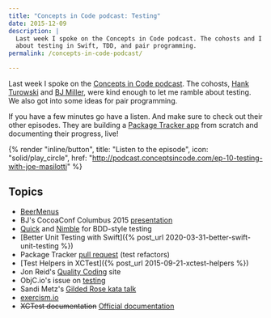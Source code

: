 ```yaml
---
title: "Concepts in Code podcast: Testing"
date: 2015-12-09
description: |
  Last week I spoke on the Concepts in Code podcast. The cohosts and I chatted
  about testing in Swift, TDD, and pair programming.
permalink: /concepts-in-code-podcast/

---
```


Last week I spoke on the [Concepts in Code podcast](http://podcast.conceptsincode.com). The cohosts, [Hank Turowski](https://twitter.com/HankTurowski) and [BJ Miller](https://twitter.com/bjmillerltd), were kind enough to let me ramble about testing. We also got into some ideas for pair programming.

If you have a few minutes go have a listen. And make sure to check out their other episodes. They are building a [Package Tracker app](https://github.com/ConceptsInCode/PackageTracker) from scratch and documenting their progress, live!

{% render "inline/button", title: "Listen to the episode", icon: "solid/play_circle", href: "http://podcast.conceptsincode.com/ep-10-testing-with-joe-masilotti" %}

## Topics

* [BeerMenus](https://www.beermenus.com)
* BJ's CocoaConf Columbus 2015 [presentation](https://github.com/SixFiveSoftware/TestingTesting123Presentation)
* [Quick](https://github.com/Quick/Quick) and [Nimble](https://github.com/Quick/Nimble) for BDD-style testing
* [Better Unit Testing with Swift]({% post_url 2020-03-31-better-swift-unit-testing %})
* Package Tracker [pull request](https://github.com/ConceptsInCode/PackageTracker/pull/9) (test refactors)
* [Test Helpers in XCTest]({% post_url 2015-09-21-xctest-helpers %})
* Jon Reid's [Quality Coding](http://qualitycoding.org) site
* ObjC.io's issue on [testing](https://www.objc.io/issues/15-testing/)
* Sandi Metz's [Gilded Rose kata talk](https://www.objc.io/issues/15-testing/)
* [exercism.io](http://exercism.io)
* ~~XCTest documentation~~ [Official documentation](https://developer.apple.com/documentation/xctest/user_interface_tests)
